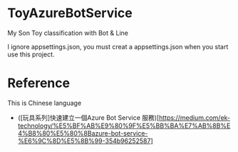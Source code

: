 # ToyAzureBotService
My Son Toy classification with Bot & Line

I ignore appsettings.json, you must creat a appsettings.json when you start use this project.

# Reference
This is Chinese language
- ([玩具系列]快速建立一個Azure Bot Service 服務)[https://medium.com/ek-technology/%E5%BF%AB%E9%80%9F%E5%BB%BA%E7%AB%8B%E4%B8%80%E5%80%8Bazure-bot-service-%E6%9C%8D%E5%8B%99-354b96252587]
